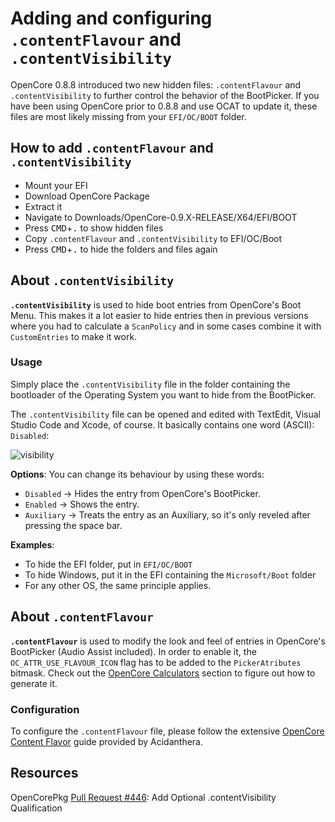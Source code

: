 # Adding and configuring `.contentFlavour` and `.contentVisibility`

OpenCore 0.8.8 introduced two new hidden files: `.contentFlavour` and `.contentVisibility` to further control the behavior of the BootPicker. If you have been using OpenCore prior to 0.8.8 and use OCAT to update it, these files are most likely missing from your `EFI/OC/BOOT` folder.

## How to add `.contentFlavour` and `.contentVisibility` 

- Mount your EFI
- Download OpenCore Package
- Extract it
- Navigate to Downloads/OpenCore-0.9.X-RELEASE/X64/EFI/BOOT
- Press <kbd>CMD</kbd>+<kbd>.</kbd> to show hidden files
- Copy `.contentFlavour` and `.contentVisibility` to EFI/OC/Boot
- Press <kbd>CMD</kbd>+<kbd>.</kbd> to hide the folders and files again

## About `.contentVisibility`
**`.contentVisibility`** is used to hide boot entries from OpenCore's Boot Menu. This makes it a lot easier to hide entries then in previous versions where you had to calculate a `ScanPolicy` and in some cases combine it with `CustomEntries` to make it work.

### Usage
Simply place the `.contentVisibility` file in the folder containing the bootloader of the Operating System you want to hide from the BootPicker.

The `.contentVisibility` file can be opened and edited with TextEdit, Visual Studio Code and Xcode, of course. It basically contains one word (ASCII): `Disabled`:

![visibility](https://github.com/5T33Z0/OC-Little-Translated/assets/76865553/101f23b6-06b2-4938-b741-468e27ffe6ac)

**Options**:
You can change its behaviour by using these words:

- `Disabled` &rarr; Hides the entry from OpenCore's BootPicker.
- `Enabled` &rarr; Shows the entry.
- `Auxiliary` &rarr; Treats the entry as an Auxiliary, so it's only reveled after pressing the space bar.

**Examples**:

- To hide the EFI folder, put in `EFI/OC/BOOT`
- To hide Windows, put it in the EFI containing the `Microsoft/Boot` folder
- For any other OS, the same principle applies.

## About `.contentFlavour`

**`.contentFlavour`** is used to modify the look and feel of entries in OpenCore's BootPicker (Audio Assist included). In order to enable it, the `OC_ATTR_USE_FLAVOUR_ICON` flag has to be added to the `PickerAtributes` bitmask. Check out the [OpenCore Calculators](https://github.com/5T33Z0/OC-Little-Translated/tree/main/B_OC_Calculators) section to figure out how to generate it.

### Configuration
To configure the `.contentFlavour` file, please follow the extensive [OpenCore Content Flavor](https://github.com/acidanthera/OpenCorePkg/blob/master/Docs/Flavours.md) guide provided by Acidanthera.

## Resources
OpenCorePkg [Pull Request #446](https://github.com/acidanthera/OpenCorePkg/pull/446): Add Optional .contentVisibility Qualification 
